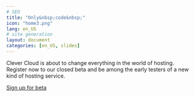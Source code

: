 ```yaml
---
# SEO
title: "Only&nbsp;code&nbsp;"
icon: "home3.png"
lang: en_US
# site generation
layout: document
categories: [en_US, slides]
---
```


Clever Cloud is about to change everything in the world of hosting.  
 Register now to our closed beta and be among the early testers of a new kind of hosting service.


<a class="smooth" href="#signup">Sign up for beta</a>

